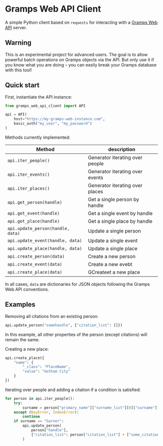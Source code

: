 # Gramps Web API Client


A simple Python client based on `requests` for interacting with a [Gramps Web API](https://github.com/gramps-project/gramps-webapi/) server.

## Warning

This is an experimental project for advanced users. The goal is to allow powerful batch operations on Gramps objects via the API. But only use it if you know what you are doing &ndash; you can easily break your Gramps database with this tool!

## Quick start

First, instantiate the API instance:

```python
from gramps_web_api_client import API

api = API(
    host="https://my-gramps-web-instance.com",
    basic_auth("my_user", "my_password")
)
```

Methods currently implemented:


| Method  | description |
| ------------- | ------------- |
| `api.iter_people()`  | Generator iterating over people  |
| `api.iter_events()`  | Generator iterating over events  |
| `api.iter_places()`  | Generator iterating over places  |
| `api.get_person(handle)`  | Get a single person by handle  |
| `api.get_event(handle)`  | Get a single event by handle  |
| `api.get_place(handle)`  | Get a single place by handle  |
| `api.update_person(handle, data)`  | Update a single person  |
| `api.update_event(handle, data)`  | Update a single event  |
| `api.update_place(handle, data)`  | Update a single place |
| `api.create_person(data)`  | Create a new person  |
| `api.create_event(data)`  | Create a new evebt  |
| `api.create_place(data)`  | GCreateet a new place  |


In all cases, `data` are dictionaries for JSON objects following the Gramps Web API conventions.

## Examples

Removing all citations from an existing person:

```python
api.update_person("somehandle", {"citation_list": []})
```

In this example, all other properties of the person (except citations) will remain the same.

Creating a new place:

```python
api.create_place({
    "name": {
        "_class": "PlaceName",
        "value": "Gotham City"
    }
})
```

Iterating over people and adding a citation if a condition is satisfied:

```python
for person in api.iter_people():
    try:
        surname = person["primary_name"]["surname_list"][0]["surname"]
    except (KeyError, IndexError):
        continue
    if surname == "Garner":
        api.update_person(
            person["handle"],
            {"citation_list": person["citation_list"] + ["some_citation_handle"]}
        )    
```